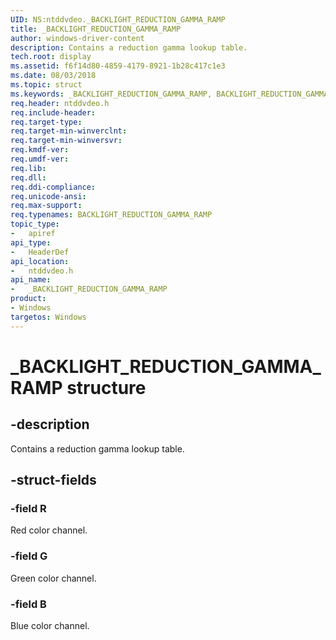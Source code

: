 ```yaml
---
UID: NS:ntddvdeo._BACKLIGHT_REDUCTION_GAMMA_RAMP
title: _BACKLIGHT_REDUCTION_GAMMA_RAMP
author: windows-driver-content
description: Contains a reduction gamma lookup table.
tech.root: display
ms.assetid: f6f14d80-4859-4179-8921-1b28c417c1e3
ms.date: 08/03/2018
ms.topic: struct
ms.keywords: _BACKLIGHT_REDUCTION_GAMMA_RAMP, BACKLIGHT_REDUCTION_GAMMA_RAMP,
req.header: ntddvdeo.h
req.include-header:
req.target-type:
req.target-min-winverclnt:
req.target-min-winversvr:
req.kmdf-ver:
req.umdf-ver:
req.lib:
req.dll:
req.ddi-compliance:
req.unicode-ansi:
req.max-support:
req.typenames: BACKLIGHT_REDUCTION_GAMMA_RAMP
topic_type:
-	apiref
api_type:
-	HeaderDef
api_location:
-	ntddvdeo.h
api_name:
-	_BACKLIGHT_REDUCTION_GAMMA_RAMP
product: 
- Windows
targetos: Windows
---
```


# _BACKLIGHT_REDUCTION_GAMMA_RAMP structure

## -description

Contains a reduction gamma lookup table.

## -struct-fields

### -field R

Red color channel.

### -field G

Green color channel.

### -field B

Blue color channel.

